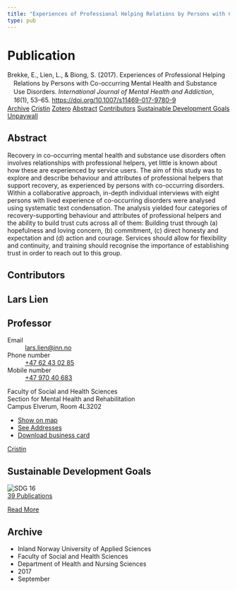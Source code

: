 ```yaml
---
title: "Experiences of Professional Helping Relations by Persons with Co-occurring Mental Health and Substance Use Disorders"
type: pub
---
```

<h1>Publication</h1>
<article id="csl-bib-container-TS7DB3DK" class="csl-bib-container">
  <div class="csl-bib-body" style="line-height: 1.35; padding-left: 1em; text-indent:-1em;">
  <div class="csl-entry">Brekke, E., Lien, L., &amp; Biong, S. (2017). Experiences of Professional Helping Relations by Persons with Co-occurring Mental Health and Substance Use Disorders. <i>International Journal of Mental Health and Addiction</i>, <i>16</i>(1), 53&#x2013;65. <a href="https://doi.org/10.1007/s11469-017-9780-9">https://doi.org/10.1007/s11469-017-9780-9</a></div>
</div>
  <div class="csl-bib-buttons">
    <a href="#taxonomy-article-TS7DB3DK" class="csl-bib-button">Archive</a>
    <a href="https://app.cristin.no/results/show.jsf?id=1495309" alt="Cristin URL" class="csl-bib-button">Cristin</a>
    <a href="http://zotero.org/groups/5022929/items/TS7DB3DK" alt="Zotero URL" class="csl-bib-button">Zotero</a>
    <a href="#abstract-article-TS7DB3DK" class="csl-bib-button">Abstract</a>
    <a href="#contributors-article-TS7DB3DK" class="csl-bib-button">Contributors</a>
    <a href="#sdg-article-TS7DB3DK" class="csl-bib-button">Sustainable Development Goals</a>
    <a href="https://link.springer.com/content/pdf/10.1007%2Fs11469-017-9780-9.pdf" class="csl-bib-button">Unpaywall</a>
  </div>
  <div id="csl-bib-meta-container-TS7DB3DK"></div>
</article>
<div id="csl-bib-meta-TS7DB3DK" class="csl-bib-meta">
  <article id="abstract-article-TS7DB3DK" class="abstract-article">
    <h1>Abstract</h1>
    Recovery in co-occurring mental health and substance use disorders often involves relationships with professional helpers, yet little is known about how these are experienced by service users. The aim of this study was to explore and describe behaviour and attributes of professional helpers that support recovery, as experienced by persons with co-occurring disorders. Within a collaborative approach, in-depth individual interviews with eight persons with lived experience of co-occurring disorders were analysed using systematic text condensation. The analysis yielded four categories of recovery-supporting behaviour and attributes of professional helpers and the ability to build trust cuts across all of them: Building trust through (a) hopefulness and loving concern, (b) commitment, (c) direct honesty and expectation and (d) action and courage. Services should allow for flexibility and continuity, and training should recognise the importance of establishing trust in order to reach out to this group.
  </article>
  <article id="contributors-article-TS7DB3DK" class="contributors-article">
    <h1>Contributors</h1>
    <div class="personas">
<div class="vrtx-hinn-person-card">
<div class="photo">
<i class="lar la-user-circle missing-person"></i>
</div>
<div class="info">
<hgroup><h1>Lars Lien</h1>
<h2>Professor</h2>
</hgroup><dl>
<dt>Email</dt>
<dd>
<a href="mailto:lars.lien@inn.no">lars.lien@inn.no</a>
</dd>
<dt>Phone number</dt>
<dd><a href="tel:+4762430285">
+47 62 43 02 85
</a></dd>
<dt>Mobile number</dt>
<dd><a href="tel:+4797040683">
+47 970 40 683
</a></dd>
</dl>
<p>
Faculty of Social and Health Sciences<br>
Section for Mental Health and Rehabilitation<br>
Campus Elverum,
Room 4L3202
</p>
<ul class="vrtx-hinn-links">
<li><a href="https://www.google.com/maps?q=60.88177,11.53669">Show on map</a></li>
<li><a href="https://www.inn.no/english/find-an-employee/lars-lien.html#vrtx-hinn-addresses">See Addresses</a></li>
<li><a href="https://www.inn.no/english/find-an-employee/lars-lien.html?vrtx=vcf">Download business card</a></li>
</ul>
</div>
</div>
<a href="https://app.cristin.no/persons/show.jsf?id=14287" alt="Cristin URL" class="personas-cristin">Cristin</a>
</div>
  </article>
  <article id="sdg-article-TS7DB3DK" class="sdg-article">
    <h1>Sustainable Development Goals</h1>
    <div class="sdg-container"><div id="sdg16" class="sdg">
<img src="{{< params subfolder >}}images/sdg/sdg16_en.png" class="image" alt="SDG 16">
<div class="sdg-overlay">
<a href="{{< params subfolder >}}en/archive/?sdg=16#archive" class="sdg-publication-count"><span>39</span> Publications</a>
<p><a href="https://sdgs.un.org/goals/goal16" class="sdg-read-more">Read More</a></p>
</div>
</div></div>
  </article>
  <article id="taxonomy-article-TS7DB3DK" class="taxonomy-article">
    <h1>Archive</h1>
    <ul>
      <li>Inland Norway University of Applied Sciences</li>
      <li>Faculty of Social and Health Sciences</li>
      <li>Department of Health and Nursing Sciences</li>
      <li>2017</li>
      <li>September</li>
    </ul>
  </article>
</div>
